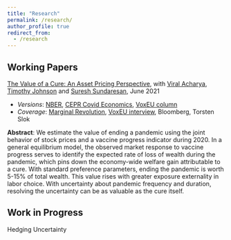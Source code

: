 ```yaml
---
title: "Research"
permalink: /research/
author_profile: true
redirect_from:
  - /research
---
```



Working Papers
------

[The Value of a Cure: An Asset Pricing Perspective](https://papers.ssrn.com/sol3/papers.cfm?abstract_id=3731098), with [Viral Acharya](http://pages.stern.nyu.edu/~sternfin/vacharya/), [Timothy Johnson](https://timothyjohnson.web.illinois.edu/) and [Suresh Sundaresan](https://www0.gsb.columbia.edu/faculty/ssundaresan/), June 2021
  - *Versions*: [NBER](https://www.nber.org/papers/w28127), [CEPR Covid Economics](https://cepr.org/file/10122/download?token=S6Tae4yD), [VoxEU column](https://voxeu.org/article/value-vaccine-end-covid-19-worth-between-5-and-15-wealth)
  - *Coverage*: [Marginal Revolution](https://marginalrevolution.com/marginalrevolution/2020/11/the-pandemic-is-indeed-a-big-deal.html), [VoxEU interview](https://voxeu.org/content/value-cure-covid-19-what-are-asset-prices-telling-us), Bloomberg, Torsten Slok

**Abstract**: We estimate the value of ending a pandemic using the joint behavior of stock prices and a vaccine progress indicator during 2020. In a general equilibrium model, the observed market response to vaccine progress serves to identify the expected rate of loss of wealth during the pandemic, which pins down the economy-wide welfare gain attributable to a cure. With standard preference parameters, ending the pandemic is worth 5-15% of total wealth. This value rises with greater exposure externality in labor choice. With uncertainty about pandemic frequency and duration, resolving the uncertainty can be as valuable as the cure itself.


Work in Progress
------

Hedging Uncertainty
